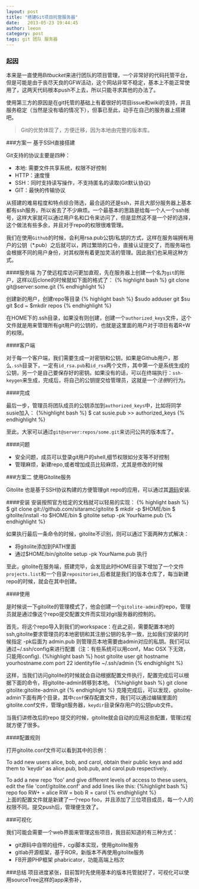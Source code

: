 ```yaml
---
layout: post
title: "搭建Git项目托管服务器"
date:   2013-05-23 19:44:45
author: leeon
category: post
tags: git 团队 服务器
---
```

### 起因
本来是一直使用*Bitbucket*来进行团队的项目管理，一个非常好的代码托管平台，但是可能是由于丧尽天良的GFW活动，这个网站非常不稳定，基本上不能正常使用了，这两天代码根本push不上去，所以只能寻求其他的办法了。

<!-- break -->
使用第三方的原因是在git托管的基础上有着很好的项目issue和wiki的支持，并且服务稳定（当然是没有墙的情况下），但事已至此，动手在自己的服务器上搭建吧。

>Git的优势体现了，方便迁移，因为本地由完整的版本库。


###方案一 基于SSH直接搭建

Git支持的协议主要是四种：

+ 本地: 需要文件共享系统，权限不好控制
+ HTTP：速度慢
+ SSH：同时支持读写操作，不支持匿名的读取(Git默认协议)
+ GIT：最快的传输协议

从搭建的难易程度和特点综合筛选，最合适的还是ssh，并且大部分服务器上基本都有ssh服务，所以省去了不少麻烦。一个最基本的思路是给每一个人一个ssh帐号，这样大家就可以通过用户名和口令来访问了，但是显然这不是一个好的选择，这个做法有些多余，并且对于repo的权限很难管理。

我们在使用`Github`的时候，会利用rsa.pub公钥/私钥的方式，这样在服务端拥有用户的公钥（*.pub）之后就可以，跨过繁琐的口令，直接认证提交了，而服务端也会根据不同的用户身份，对其权限有着更加灵活的管理。因此我们也采用这种方式。

####服务端
为了使远程库访问更加直观，先在服务器上创建一个名为`git`的账户，这样以后clone的时候就如下面的格式了：
{% highlight bash %}
git clone git@server:some.git
{% endhighlight %}

创建新的用户，创建repo等目录
{% highlight bash %}
$sudo adduser git
$su git
$cd ~
$mkdir repos
{% endhighlight %}

在HOME下的.ssh目录，如果没有则创建，创建一个`authorized_keys`文件，这个文件就是用来管理所有git用户的公钥的，也就是这里面的用户对于项目有着R+W的权限。

####客户端

对于每一个客户端，我们需要生成一对密钥和公钥，如果是Github用户，那么`.ssh`目录下，一定有`id_rsa.pub`和`id_rsa`两个文件，其中第一个是系统生成的公钥，另一个是自己要保存好的密钥。如果没有的话，可以在终端执行：`ssh-keygen`来生成，完成后，将自己的公钥提交给管理员，这就是一个*注册*的行为。

####完成

最后一步，管理员将团队成员的公钥添加到`authorized_keys`中，比如将同学susie加入：
{%highlight bash %}
$ cat susie.pub >> authorized_keys
{% endhighlight %}

至此，大家可以通过`git@server:repos/some.git`来访问公共的版本库了。

####问题

+ 安全问题，成员可以登录git用户的shell,细节权限如分支等不好控制
+ 管理麻烦，新建repo,或者增加成员比较麻烦，尤其是修改的时候


###方案二 使用Gitolite服务

Gitolite 也是基于SSH协议构建的方便管理git repo的应用，可以通过其[源码](https://github.com/leeon/gitolite)安装.

####安装
安装按照官方给定的文档就可以轻易的实现：
{% highlight bash %}
$ git clone git://github.com/sitaramc/gitolite
$ mkdir -p $HOME/bin
$ gitolite/install -to $HOME/bin
$ gitolite setup -pk YourName.pub
{% endhighlight %}

如果执行最后一条命令的时候，gitolite不识别，则可以通过下面两种方式解决：

+ 将gitolite添加到PATH里面
+ 通过$HOME/bin/gitolite setup -pk YourName.pub 执行

至此，gitolite在服务端，搭建完毕，会发现此时HOME目录下增加了一个文件`projects.list`和一个目录`repositories`,后者就是我们的版本仓库了，每当新建repo的时候，就会在其中创建。

####使用

是时候说一下gitolite的管理模式了，他会创建一个`gitolite-admin`的repo，管理员就是通过像这个repo提交配置文件而实现对git服务器的控制的。

首先，将这个repo导入到我们的workspace：在此之前，需要配置本地的ssh,gitolite要求管理员的本地密钥和其注册公钥的名字一致，比如我们安装的时候指定 -pk后面为 admin.pub 则管理员本地需要由admin对应的私钥。我们可以通过~/.ssh/config来进行配置（注：有些系统可以用conf，Mac OSX 下无效，只能用config).
{%highlight bash %}
    host gitolite
     user git
     hostname yourhostname.com
     port 22
     identityfile ~/.ssh/admin
{% endhighlight %}

这样，当我们访问gitolite的时候就会自动根据配置文件执行，配置完成后可以根据下面的命令，将gitolite-admin转移到本地。
{%highlight bash %}
    git clone gitolite:gitolite-admin.git
{% endhighlight %}
克隆完成后，可以发现，gitolite-admin下面有两个目录，其中`conf`保存配置文件，我们可以通过编辑里面的gitolite.conf文件，管理git服务器，`keydir`目录保存用户的公钥pub文件。

当我们讲修改后的repo 提交的时候，gitolite就会自动的应用这些配置，管理过程就方便了很多。

####配置规则

打开gitolite.conf文件可以看到其中的示例：

To add new users alice, bob, and carol, obtain their public keys and add
them to 'keydir' as alice.pub, bob.pub, and carol.pub respectively.

To add a new repo 'foo' and give different levels of access to these
users, edit the file 'conf/gitolite.conf' and add lines like this:
{%highlight bash %}
        repo foo
            RW+         =   alice
            RW          =   bob
            R           =   carol
{% endhighlight %}            
 上面的配置文件就是新建了一个repo foo，并且添加了三位项目成员，每一个人的权限不同。提交push后，管理便生效了。
 
 
###可视化

我们可能会需要一个web界面来管理这些项目，我目前知道的有三种方式：

+ git源码中自带的组件，cgi脚本实现，使用gitolite服务
+ gitlab开源框架，基于ROR，新版本不再使用gitolite服务
+ FB开源PHP框架 phabricator，功能高端上档次


###总结
项目进度紧张，目前暂时先使用基本的版本托管就好了，可视化可以使用sourceTree这样的app来弥补，          